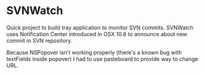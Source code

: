 SVNWatch
========
Quick project to build tray application to monitor SVN commits. 
SVNWatch uses Notification Center introduced in OSX 10.8 to announce about new commit in SVN repository.

Because NSPopover isn't working properly (there's a known bug with textFields inside popover) I had to 
use pasteboard to provide way to change URL.

